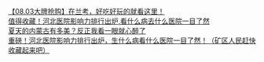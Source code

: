  
[【08.03大牌抢购】在兰考，好吃好玩的就看这里！](http://www.dianyue.me/archives/221/ori9rhp42jhp4nm1/)  
[值得收藏！河北医院影响力排行出炉,看什么病去什么医院一目了然](http://www.dianyue.me/archives/729/ghqmbjpn9yk0ig8b/)  
[夏天的内蒙古有多美？反正我看一眼就心醉了](http://www.dianyue.me/archives/080/uk2vpemhjg6mpyfo/)  
[重磅！河北医院影响力排行出炉，生什么病看什么医院一目了然！（矿区人民赶快收藏起来吧）](http://www.dianyue.me/archives/258/8g0h0krdkews31yr/)